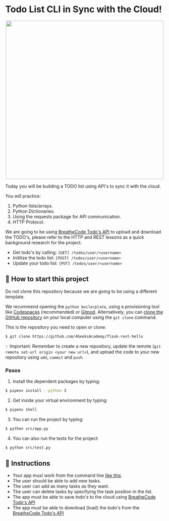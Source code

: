 <!--hide-->
# Todo List CLI in Sync with the Cloud!
<!--endhide-->

<p align="center"><img src="https://github.com/breatheco-de/todo-list-cli-with-cloud/blob/master/preview.gif" width="500" /></p>

Today you will be building a TODO list using API's to sync it with the cloud.

You will practice:
1. Python lists/arrays.
2. Python Dictionaries.
3. Using the requests package for API communication.
4. HTTP Protocol.

We are going to be using [BreatheCode Todo's API](https://playground.4geeks.com/apis/fake/todos/) to upload and download the TODO's, please refer to the HTTP and REST lessons as a quick background research for the project.

- Get todo's by calling: `[GET] /todos/user/<username>`   
- Initilize the todo list: `[POST] /todos/user/<username>`  
- Update your todo list: `[PUT] /todos/user/<username>`  

<onlyfor saas="false" withBanner="false">
  
## 🌱 How to start this project

Do not clone this repository because we are going to be using a different template.

We recommend opening the `python boilerplate`, using a provisioning tool like [Codespaces](https://4geeks.com/lesson/what-is-github-codespaces) (recommended) or [Gitpod](https://4geeks.com/lesson/how-to-use-gitpod). Alternatively, you can [clone the GitHub repository](https://4geeks.com/how-to/github-clone-repository) on your local computer using the `git clone` command.

This is the repository you need to open or clone:

```sh
$ git clone https://github.com/4GeeksAcademy/flask-rest-hello
```

💡 Important: Remember to create a new repository, update the remote (`git remote set-url origin <your new url>`), and upload the code to your new repository using `add`, `commit` and `push`.

### Pasos

1. Install the dependent packages by typing: 

```sh
$ pipenv install --python 3
```

2. Get inside your virtual environment by typing: 

```sh
$ pipenv shell
```

3. You can run the project by typing: 

```sh
$ python src/app.py
```
4. You can also run the tests for the project: 

```sh
$ python src/test.py
```

</onlyfor>

## 📝 Instructions

- Your app must work from the command line [like this](https://github.com/breatheco-de/todo-list-cli-with-cloud/blob/master/preview.gif).
- The user should be able to add new tasks.
- The user can add as many tasks as they want.
- The user can delete tasks by specifying the task position in the list.
- The app must be able to save todo's to the cloud using [BreatheCode Todo's API](https://playground.4geeks.com/apis/fake/todos/)
- The app must be able to download (load) the todo's from the [BreatheCode Todo's API](https://playground.4geeks.com/apis/fake/todos/)


